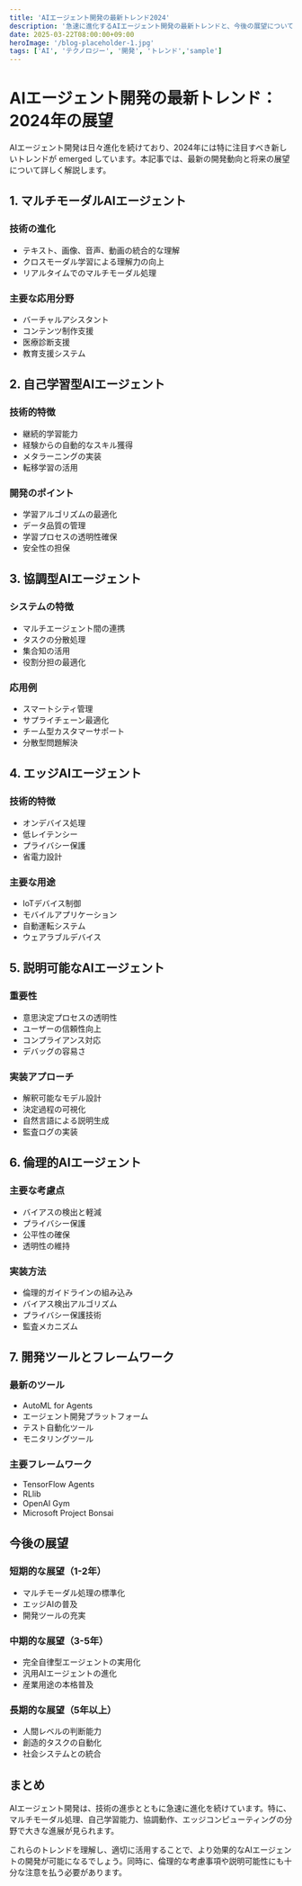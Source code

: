 ```yaml
---
title: 'AIエージェント開発の最新トレンド2024'
description: '急速に進化するAIエージェント開発の最新トレンドと、今後の展望について詳しく解説します。'
date: 2025-03-22T08:00:00+09:00
heroImage: '/blog-placeholder-1.jpg'
tags: ['AI', 'テクノロジー', '開発', 'トレンド','sample']
---
```


# AIエージェント開発の最新トレンド：2024年の展望

AIエージェント開発は日々進化を続けており、2024年には特に注目すべき新しいトレンドが emerged しています。本記事では、最新の開発動向と将来の展望について詳しく解説します。

## 1. マルチモーダルAIエージェント

### 技術の進化
- テキスト、画像、音声、動画の統合的な理解
- クロスモーダル学習による理解力の向上
- リアルタイムでのマルチモーダル処理

### 主要な応用分野
- バーチャルアシスタント
- コンテンツ制作支援
- 医療診断支援
- 教育支援システム

## 2. 自己学習型AIエージェント

### 技術的特徴
- 継続的学習能力
- 経験からの自動的なスキル獲得
- メタラーニングの実装
- 転移学習の活用

### 開発のポイント
- 学習アルゴリズムの最適化
- データ品質の管理
- 学習プロセスの透明性確保
- 安全性の担保

## 3. 協調型AIエージェント

### システムの特徴
- マルチエージェント間の連携
- タスクの分散処理
- 集合知の活用
- 役割分担の最適化

### 応用例
- スマートシティ管理
- サプライチェーン最適化
- チーム型カスタマーサポート
- 分散型問題解決

## 4. エッジAIエージェント

### 技術的特徴
- オンデバイス処理
- 低レイテンシー
- プライバシー保護
- 省電力設計

### 主要な用途
- IoTデバイス制御
- モバイルアプリケーション
- 自動運転システム
- ウェアラブルデバイス

## 5. 説明可能なAIエージェント

### 重要性
- 意思決定プロセスの透明性
- ユーザーの信頼性向上
- コンプライアンス対応
- デバッグの容易さ

### 実装アプローチ
- 解釈可能なモデル設計
- 決定過程の可視化
- 自然言語による説明生成
- 監査ログの実装

## 6. 倫理的AIエージェント

### 主要な考慮点
- バイアスの検出と軽減
- プライバシー保護
- 公平性の確保
- 透明性の維持

### 実装方法
- 倫理的ガイドラインの組み込み
- バイアス検出アルゴリズム
- プライバシー保護技術
- 監査メカニズム

## 7. 開発ツールとフレームワーク

### 最新のツール
- AutoML for Agents
- エージェント開発プラットフォーム
- テスト自動化ツール
- モニタリングツール

### 主要フレームワーク
- TensorFlow Agents
- RLlib
- OpenAI Gym
- Microsoft Project Bonsai

## 今後の展望

### 短期的な展望（1-2年）
- マルチモーダル処理の標準化
- エッジAIの普及
- 開発ツールの充実

### 中期的な展望（3-5年）
- 完全自律型エージェントの実用化
- 汎用AIエージェントの進化
- 産業用途の本格普及

### 長期的な展望（5年以上）
- 人間レベルの判断能力
- 創造的タスクの自動化
- 社会システムとの統合

## まとめ

AIエージェント開発は、技術の進歩とともに急速に進化を続けています。特に、マルチモーダル処理、自己学習能力、協調動作、エッジコンピューティングの分野で大きな進展が見られます。

これらのトレンドを理解し、適切に活用することで、より効果的なAIエージェントの開発が可能になるでしょう。同時に、倫理的な考慮事項や説明可能性にも十分な注意を払う必要があります。 